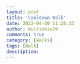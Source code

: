 ```yaml
---
layout: post
title: 'Cooldown Walk'
date: 2022-04-20 11:28:33
author: multishiv19
comments: true
category: [walks]
tags: [Walk]
description: 
---
```


<div width='100%' class='strava-embed-placeholder' data-embed-type='activity' data-embed-id='7015154992'></div>
<script src='https://strava-embeds.com/embed.js'></script>
